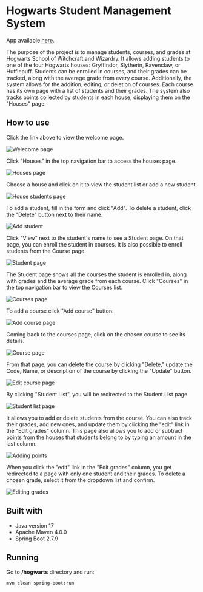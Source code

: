 # Hogwarts Student Management System

App available [here](https://hogwarts-system-production.up.railway.app/ "Hogwarts Student Management System").

The purpose of the project is to manage students, courses, and grades at Hogwarts School of Witchcraft and Wizardry. It allows adding students to one of the four Hogwarts houses: Gryffindor, Slytherin, Ravenclaw, or Hufflepuff. Students can be enrolled in courses, and their grades can be tracked, along with the average grade from every course. Additionally, the system allows for the addition, editing, or deletion of courses. Each course has its own page with a list of students and their grades. The system also tracks points collected by students in each house, displaying them on the "Houses" page.

## How to use

Click the link above to view the welcome page.

![Welecome page](screenshots/1.png)

Click "Houses" in the top navigation bar to access the houses page.

![Houses page](screenshots/2.png)

Choose a house and click on it to view the student list or add a new student.

![House students page](screenshots/3.png)

To add a student, fill in the form and click "Add". To delete a student, click the "Delete" button next to their name.

![Add student](screenshots/4.png)

Click "View" next to the student's name to see a Student page. On that page, you can enroll the student in courses. It is also possible to enroll students from the Course page.

![Student page](screenshots/5.png)

The Student page shows all the courses the student is enrolled in, along with grades and the average grade from each course. Click "Courses" in the top navigation bar to view the Courses list.

![Courses page](screenshots/6.png)

To add a course click "Add course" button.

![Add course page](screenshots/12.png)

Coming back to the courses page, click on the chosen course to see its details.

![Course page](screenshots/7.png)

From that page, you can delete the course by clicking "Delete," update the Code, Name, or description of the course by clicking the "Update" button.

![Edit course page](screenshots/8.png)

By clicking "Student List", you will be redirected to the Student List page.

![Student list page](screenshots/9.png)

It allows you to add or delete students from the course. You can also track their grades, add new ones, and update them by clicking the "edit" link in the "Edit grades" column. This page also allows you to add or subtract points from the houses that students belong to by typing an amount in the last column.

![Adding points](screenshots/10.png)

When you click the "edit" link in the "Edit grades" column, you get redirected to a page with only one student and their grades. To delete a chosen grade, select it from the dropdown list and confirm.

![Editing grades](screenshots/11.png)

## Built with
- Java version 17
- Apache Maven 4.0.0
- Spring Boot 2.7.9

## Running

Go to **/hogwarts** directory and run:

```bash
mvn clean spring-boot:run
```
